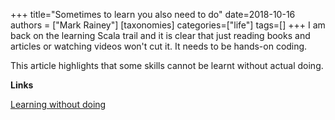 +++
title="Sometimes to learn you also need to do"
date=2018-10-16
authors = ["Mark Rainey"]
[taxonomies]
categories=["life"]
tags=[]
+++
I am back on the learning Scala trail and it is clear that just reading books and articles or watching videos won't cut it. It needs to be hands-on coding.
<!-- more -->

This article highlights that some skills cannot be learnt without actual doing.

__Links__

[Learning without doing](https://seths.blog/2018/10/learning-without-doing/)
